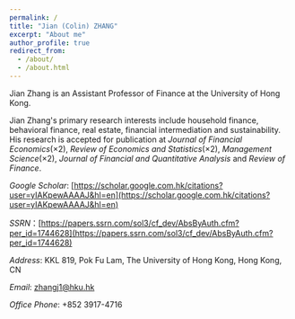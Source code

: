 ```yaml
---
permalink: /
title: "Jian (Colin) ZHANG"
excerpt: "About me"
author_profile: true
redirect_from: 
  - /about/
  - /about.html
---
```



Jian Zhang is an Assistant Professor of Finance at the University of Hong Kong.

Jian Zhang's primary research interests include household finance, behavioral finance, real estate, financial intermediation and sustainability. His research is accepted for publication at *Journal of Financial Economics*(×2), *Review of Economics and Statistics*(×2),  *Management Science*(×2), *Journal of Financial and Quantitative Analysis* and *Review of Finance*.

*Google Scholar*: [https://scholar.google.com.hk/citations?user=yIAKpewAAAAJ&hl=en](https://scholar.google.com.hk/citations?user=yIAKpewAAAAJ&hl=en)

*SSRN*：[https://papers.ssrn.com/sol3/cf_dev/AbsByAuth.cfm?per_id=1744628](https://papers.ssrn.com/sol3/cf_dev/AbsByAuth.cfm?per_id=1744628)

*Address*: KKL 819, Pok Fu Lam, The University of Hong Kong, Hong Kong, CN 

*Email*: zhangj1@hku.hk

*Office Phone*: +852 3917-4716